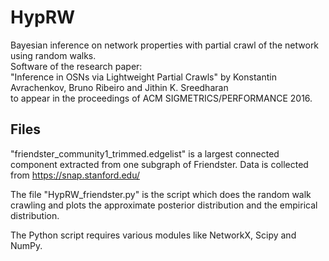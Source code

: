# HypRW
Bayesian inference on network properties with partial crawl of the network using random walks.  
Software of the research paper:  
"Inference in OSNs via Lightweight Partial Crawls" by Konstantin Avrachenkov, Bruno Ribeiro and Jithin K. Sreedharan  
to appear in the proceedings of ACM SIGMETRICS/PERFORMANCE 2016.

## Files
"friendster_community1_trimmed.edgelist" is a largest connected component extracted from one subgraph of Friendster. Data is collected from https://snap.stanford.edu/

The file "HypRW_friendster.py" is the script which does the random walk crawling and plots the approximate posterior distribution and the empirical distribution.

The Python script requires various modules like NetworkX, Scipy and NumPy.
